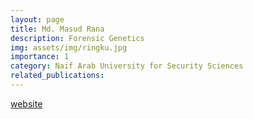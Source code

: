 ```yaml
---
layout: page
title: Md. Masud Rana
description: Forensic Genetics
img: assets/img/ringku.jpg
importance: 1
category: Naif Arab University for Security Sciences
related_publications:
---
```

[website](https://ringku09.github.io/)
